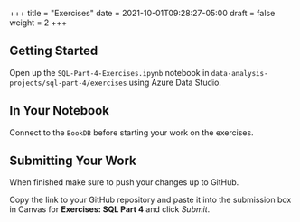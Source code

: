 +++
title = "Exercises"
date = 2021-10-01T09:28:27-05:00
draft = false
weight = 2
+++

## Getting Started

Open up the `SQL-Part-4-Exercises.ipynb` notebook in `data-analysis-projects/sql-part-4/exercises` using Azure Data Studio. 

## In Your Notebook

Connect to the `BookDB` before starting your work on the exercises.

## Submitting Your Work

When finished make sure to push your changes up to GitHub.

Copy the link to your GitHub repository and paste it into the submission box in Canvas for **Exercises: SQL Part 4** and click *Submit*.